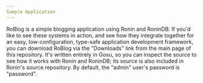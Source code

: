 ```yaml
---
Sample Application
---
```


RoBlog is a simple blogging application using Ronin and RoninDB. If you'd like
to see these systems in action, and see how they integrate together for an
easy, low-configuration, type-safe application development framework, you can
download RoBlog via the "Downloads" link from the main page of this repository. It's written entirely in Gosu, so you can inspect the
source to see how it works with Ronin and RoninDB; its source is also included
in Ronin's source repository. By default, the "admin" user's password is "password".
